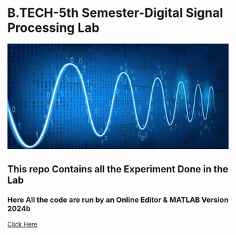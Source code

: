 # B.TECH-5th Semester-Digital Signal Processing Lab

<img src="./EXP1/img/wallpaper.webp">

## This repo Contains all the Experiment Done in the Lab 


### Here All the code are run by an Online Editor & MATLAB Version 2024b

[Click Here ](https://www.mycompiler.io/new/octave)
